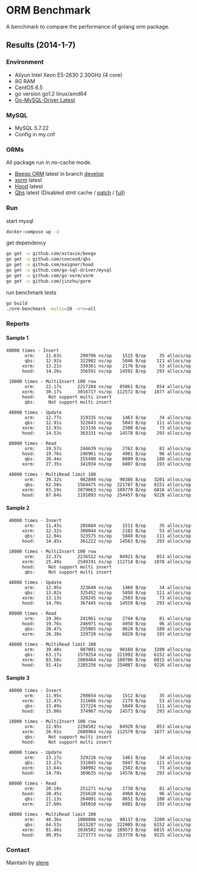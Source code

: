 # ORM Benchmark

A benchmark to compare the performance of golang orm package.

## Results (2014-1-7)

### Environment

* Aliyun Intel Xeon E5-2630 2.30GHz (4 core)
* 8G RAM
* CentOS 6.5
* go version go1.2 linux/amd64
* [Go-MySQL-Driver Latest](https://github.com/go-sql-driver/mysql)

### MySQL

* MySQL 5.7.22
* Config in my.cnf

### ORMs

All package run in no-cache mode.

* [Beego ORM](http://beego.me/docs/mvc/model/overview.md) latest in branch [develop](https://github.com/astaxie/beego/tree/develop)
* [xorm](https://github.com/go-xorm/xorm) latest
* [Hood](https://github.com/eaigner/hood) latest
* [Qbs](https://github.com/coocood/qbs) latest (Disabled stmt cache / [patch](https://gist.github.com/slene/8297019) / [full](https://gist.github.com/slene/8297565))

### Run

start mysql
```bash
docker-compose up -d
```

get dependency 
```bash
go get -u github.com/astaxie/beego
go get -u github.com/coocood/qbs
go get -u github.com/eaigner/hood
go get -u github.com/go-sql-driver/mysql
go get -u github.com/go-xorm/xorm
go get -u github.com/jinzhu/gorm
```

run benchmark tests
```bash
go build
./orm-benchmark -multi=20 -orm=all
```

### Reports

#### Sample 1

```
40000 times - Insert
       orm:    11.63s       290706 ns/op    1515 B/op     35 allocs/op
       qbs:    12.92s       322982 ns/op    5846 B/op    111 allocs/op
      xorm:    13.21s       330361 ns/op    2176 B/op     53 allocs/op
      hood:    14.26s       356591 ns/op   14592 B/op    293 allocs/op

 10000 times - MultiInsert 100 row
       orm:    22.17s      2217284 ns/op   85061 B/op    854 allocs/op
      xorm:    30.17s      3016717 ns/op  112572 B/op   1877 allocs/op
      hood:     Not support multi insert
       qbs:     Not support multi insert

 40000 times - Update
       orm:    12.77s       319335 ns/op    1463 B/op     34 allocs/op
       qbs:    12.91s       322643 ns/op    5843 B/op    111 allocs/op
      xorm:    12.93s       323136 ns/op    2500 B/op     73 allocs/op
      hood:    14.53s       363331 ns/op   14578 B/op    293 allocs/op

 80000 times - Read
       orm:    19.57s       244639 ns/op    2762 B/op     81 allocs/op
      hood:    19.76s       246961 ns/op    4981 B/op     96 allocs/op
       qbs:    20.44s       255498 ns/op    8609 B/op    180 allocs/op
      xorm:    27.35s       341934 ns/op    6807 B/op    193 allocs/op

 40000 times - MultiRead limit 100
       orm:    39.32s       982898 ns/op   90386 B/op   3201 allocs/op
       qbs:    62.58s      1564475 ns/op  221787 B/op   6151 allocs/op
      xorm:    83.19s      2079663 ns/op  189770 B/op   6816 allocs/op
      hood:    87.64s      2191093 ns/op  254457 B/op   9228 allocs/op
```

#### Sample 2

```
 40000 times - Insert
       orm:    11.43s       285684 ns/op    1511 B/op     35 allocs/op
      xorm:    12.32s       308044 ns/op    2182 B/op     53 allocs/op
       qbs:    12.94s       323575 ns/op    5849 B/op    111 allocs/op
      hood:    14.45s       361222 ns/op   14563 B/op    293 allocs/op

 10000 times - MultiInsert 100 row
       orm:    22.37s      2236512 ns/op   84921 B/op    853 allocs/op
      xorm:    25.49s      2549191 ns/op  112714 B/op   1878 allocs/op
      hood:     Not support multi insert
       qbs:     Not support multi insert

 40000 times - Update
       orm:    12.95s       323640 ns/op    1460 B/op     34 allocs/op
       qbs:    13.02s       325452 ns/op    5850 B/op    111 allocs/op
      xorm:    13.13s       328245 ns/op    2503 B/op     73 allocs/op
      hood:    14.70s       367445 ns/op   14559 B/op    293 allocs/op

 80000 times - Read
       orm:    19.36s       241961 ns/op    2744 B/op     81 allocs/op
      hood:    19.76s       246971 ns/op    4958 B/op     96 allocs/op
       qbs:    20.47s       255905 ns/op    8628 B/op    180 allocs/op
      xorm:    26.38s       329728 ns/op    6820 B/op    193 allocs/op

 40000 times - MultiRead limit 100
       orm:    39.48s       987091 ns/op   90160 B/op   3200 allocs/op
       qbs:    63.17s      1579254 ns/op  221992 B/op   6152 allocs/op
      xorm:    83.58s      2089464 ns/op  189706 B/op   6815 allocs/op
      hood:    91.41s      2285256 ns/op  254087 B/op   9226 allocs/op
```

#### Sample 3
```
 40000 times - Insert
       orm:    11.95s       298654 ns/op    1512 B/op     35 allocs/op
      xorm:    12.47s       311666 ns/op    2179 B/op     53 allocs/op
       qbs:    13.49s       337224 ns/op    5849 B/op    111 allocs/op
      hood:    15.00s       374967 ns/op   14573 B/op    293 allocs/op

 10000 times - MultiInsert 100 row
       orm:    22.95s      2294502 ns/op   84920 B/op    853 allocs/op
      xorm:    26.01s      2600964 ns/op  112579 B/op   1877 allocs/op
       qbs:     Not support multi insert
      hood:     Not support multi insert

 40000 times - Update
       orm:    13.17s       329226 ns/op    1461 B/op     34 allocs/op
       qbs:    13.27s       331845 ns/op    5847 B/op    111 allocs/op
      xorm:    13.64s       340992 ns/op    2502 B/op     73 allocs/op
      hood:    14.79s       369635 ns/op   14576 B/op    293 allocs/op

 80000 times - Read
       orm:    20.10s       251271 ns/op    2738 B/op     81 allocs/op
      hood:    20.45s       255610 ns/op    4960 B/op     96 allocs/op
       qbs:    21.13s       264091 ns/op    8651 B/op    180 allocs/op
      xorm:    27.60s       345010 ns/op    6801 B/op    193 allocs/op

 40000 times - MultiRead limit 100
       orm:    40.36s      1008896 ns/op   90137 B/op   3200 allocs/op
       qbs:    64.53s      1613287 ns/op  222005 B/op   6152 allocs/op
      xorm:    81.46s      2036502 ns/op  189573 B/op   6815 allocs/op
      hood:    90.95s      2273773 ns/op  253770 B/op   9225 allocs/op
```


### Contact

Maintain by [slene](https://github.com/slene)